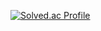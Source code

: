 
[![Solved.ac Profile](http://mazassumnida.wtf/api/v2/generate_badge?boj=백준아이디)](https://solved.ac/mastermath/)
<br>

